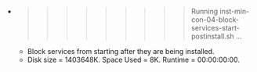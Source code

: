 * >>>>>>>>> Running inst-min-con-04-block-services-start-postinstall.sh ...
  * Block services from starting after they are being installed.
  * Disk size = 1403648K. Space Used = 8K. Runtime = 00:00:00:00.
